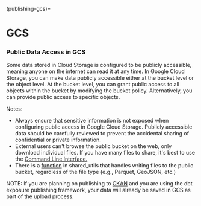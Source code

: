 (publishing-gcs)=

# GCS

### Public Data Access in GCS

Some data stored in Cloud Storage is configured to be publicly accessible, meaning anyone on the internet can read it at any time. In Google Cloud Storage, you can make data publicly accessible either at the bucket level or the object level. At the bucket level, you can grant public access to all objects within the bucket by modifying the bucket policy. Alternatively, you can provide public access to specific objects.

Notes:

- Always ensure that sensitive information is not exposed when configuring public access in Google Cloud Storage. Publicly accessible data should be carefully reviewed to prevent the accidental sharing of confidential or private information.
- External users can't browse the public bucket on the web, only download individual files. If you have many files to share, it's best to use the [Command Line Interface.](https://cloud.google.com/storage/docs/access-public-data#command-line)
- There is a [function](https://github.com/cal-itp/data-analyses/blob/f62b150768fb1547c6b604cb53d122531104d099/_shared_utils/shared_utils/publish_utils.py#L16) in shared_utils that handles writing files to the public bucket, regardless of the file type (e.g., Parquet, GeoJSON, etc.)

NOTE: If you are planning on publishing to [CKAN](publishing-ckan) and you are using the dbt exposure publishing framework, your data will already be saved in GCS as part of the upload process.
